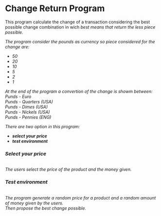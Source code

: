 <h1>Change Return Program</h1>

This program calculate the change of a transaction considering the best possible change combination in wich <i>best means that return the less piece possible<i/>.<br/>

The program consider the pounds as currency so piece considered for the change are:<br/>
- 50 <br/>
- 20 <br/>
- 10 <br/>
- 5  <br/>
- 2  <br/>
- 1  <br/>

At the end of the program a convertion of the change is showm between:<br/>
Punds - Euro<br/>
Punds - Quarters (USA)<br/>
Punds - Dimes    (USA) <br/>
Punds - Nickels  (USA) <br/>
Punds - Pennies  (ENG)<br/>

There are two option in this program:<br/>
- <b>select your price</b><br/>
- <b>test environment</b><br/>

<h3>Select your price</h3><br/>
The users select the price of the product and the money given.<br/>

<h3>Test environment</h3><br/>
The program generate a random price for a product and a random amount of money given by the users.<br/>
Then propose the best change possible.
